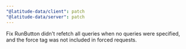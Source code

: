 ```yaml
---
"@latitude-data/client": patch
"@latitude-data/server": patch
---
```


Fix RunButton didn't refetch all queries when no queries were specified, and the force tag was not included in forced requests.
